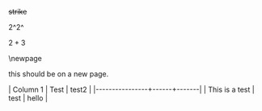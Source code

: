 ~~strike~~

2^2^

$2+3$

\newpage

this should be on a new page.


| Column 1       | Test | test2 |
|----------------+------+-------|
| This is a test | test | hello |
